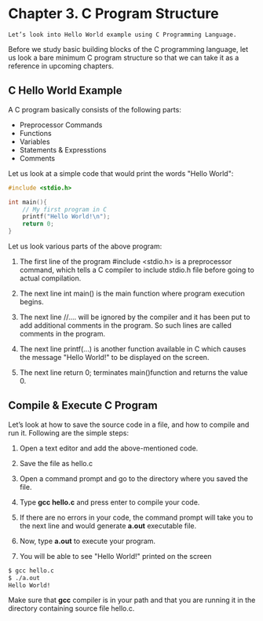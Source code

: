 # Chapter 3. C Program Structure

```text
Let’s look into Hello World example using C Programming Language.
```

Before we study basic building blocks of the C programming language, let us look a bare minimum C program structure so that we can take it as a reference in upcoming
chapters.

## C Hello World Example

A C program basically consists of the following parts:

- Preprocessor Commands
- Functions
- Variables
- Statements & Expresstions
- Comments

Let us look at a simple code that would print the words "Hello World":

```c
#include <stdio.h>

int main(){
    // My first program in C
    printf("Hello World!\n");
    return 0;
}
```

Let us look various parts of the above program:

1. The first line of the program #include <stdio.h> is a preprocessor command, which tells a C compiler to include stdio.h file before going to actual compilation.

2. The next line int main() is the main function where program execution begins.

3. The next line //.... will be ignored by the compiler and it has been put to add additional comments in the program. So such lines are called comments in the program.

4. The next line printf(...) is another function available in C which causes the message "Hello World!" to be displayed on the screen.

5. The next line return 0; terminates main()function and returns the value 0.

## Compile & Execute C Program

Let’s look at how to save the source code in a file, and how to compile and run it. Following are the simple steps:

1. Open a text editor and add the above-mentioned code.

2. Save the file as hello.c

3. Open a command prompt and go to the directory where you saved the file.

4. Type **gcc hello.c** and press enter to compile your code.

5. If there are no errors in your code, the command prompt will take you to the next line and would generate **a.out** executable file.

6. Now, type **a.out** to execute your program.

7. You will be able to see "Hello World!" printed on the screen

```bash
$ gcc hello.c
$ ./a.out
Hello World!
```

Make sure that **gcc** compiler is in your path and that you are running it in the directory containing source file hello.c.
